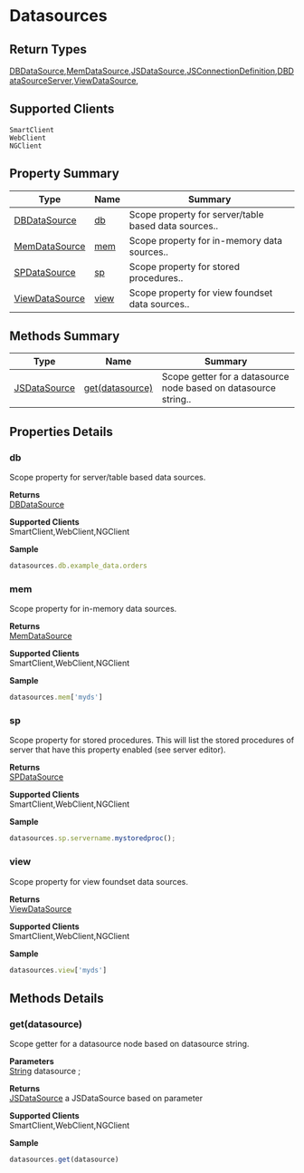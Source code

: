 #  Datasources

## **Return Types**
[DBDataSource](Datasources/DBDataSource.md),[MemDataSource](Datasources/MemDataSource.md),[JSDataSource](Datasources/JSDataSource.md),[JSConnectionDefinition](Datasources/JSConnectionDefinition.md),[DBDataSourceServer](Datasources/DBDataSourceServer.md),[ViewDataSource](Datasources/ViewDataSource.md),
## **Supported Clients**

    SmartClient
    WebClient
    NGClient

## Property Summary

| Type                                                  | Name                    | Summary                                                                                                           |
| ----------------------------------------------------- | ----------------------- | ----------------------------------------------------------------------------------------------------------------- |
| [DBDataSource](Datasources/DBDataSource.md) | [db](Datasources.md#db)                   | Scope property for server/table based data sources..                                    |
| [MemDataSource](Datasources/MemDataSource.md) | [mem](Datasources.md#mem)                   | Scope property for in-memory data sources..                                    |
| [SPDataSource](./SPDataSource.md) | [sp](Datasources.md#sp)                   | Scope property for stored procedures..                                    |
| [ViewDataSource](Datasources/ViewDataSource.md) | [view](Datasources.md#view)                   | Scope property for view foundset data sources..                                    |

## Methods Summary

| Type                                                  | Name                    | Summary                                                                                                           |
| ----------------------------------------------------- | ----------------------- | ----------------------------------------------------------------------------------------------------------------- |
| [JSDataSource](Datasources/JSDataSource.md) | [get(datasource)](Datasources.md#get-datasource)                   | Scope getter for a datasource node based on datasource string..                                    |

## Properties Details

### db

Scope property for server/table based data sources.

**Returns**\
[DBDataSource](Datasources/DBDataSource.md) 

**Supported Clients**\
SmartClient,WebClient,NGClient

**Sample**

```javascript
datasources.db.example_data.orders
```
### mem

Scope property for in-memory data sources.

**Returns**\
[MemDataSource](Datasources/MemDataSource.md) 

**Supported Clients**\
SmartClient,WebClient,NGClient

**Sample**

```javascript
datasources.mem['myds']
```
### sp

Scope property for stored procedures.
This will list the stored procedures of server that have this property enabled (see server editor).

**Returns**\
[SPDataSource](./SPDataSource.md) 

**Supported Clients**\
SmartClient,WebClient,NGClient

**Sample**

```javascript
datasources.sp.servername.mystoredproc();
```
### view

Scope property for view foundset data sources.

**Returns**\
[ViewDataSource](Datasources/ViewDataSource.md) 

**Supported Clients**\
SmartClient,WebClient,NGClient

**Sample**

```javascript
datasources.view['myds']
```

## Methods Details

### get(datasource)

Scope getter for a datasource node based on datasource string.

**Parameters**\
[String](JSLib/String.md) datasource  ;

**Returns**\
[JSDataSource](Datasources/JSDataSource.md) a JSDataSource based on parameter

**Supported Clients**\
SmartClient,WebClient,NGClient

**Sample**

```javascript
datasources.get(datasource)
```


